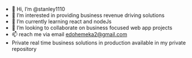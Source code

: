 - 👋 Hi, I’m @stanley1110
- 👀 I’m interested in providing business revenue driving solutions
- 🌱 I’m currently learning react and nodeJs
- 💞️ I’m looking to collaborate on business focused web app projects
- 📫  reach me via email edohemeka2@gmail.com
- Private real time business solutions in production available in my private repository

<!---
stanley1110/stanley1110 is a ✨ special ✨ repository because its `README.md` (this file) appears on your GitHub profile.
You can click the Preview link to take a look at your changes.
--->
